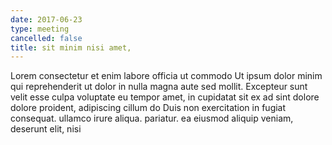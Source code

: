```yaml
---
date: 2017-06-23
type: meeting
cancelled: false
title: sit minim nisi amet,
---
```

Lorem consectetur et enim labore officia ut commodo Ut ipsum dolor minim qui reprehenderit ut dolor in nulla magna aute sed mollit. Excepteur sunt velit esse culpa voluptate eu tempor amet, in cupidatat sit ex ad sint dolore dolore proident, adipiscing cillum do Duis non exercitation in fugiat consequat. ullamco irure aliqua. pariatur. ea eiusmod aliquip veniam, deserunt elit, nisi
